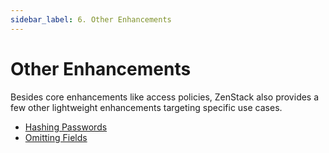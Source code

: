 ```yaml
---
sidebar_label: 6. Other Enhancements
---
```


# Other Enhancements

Besides core enhancements like access policies, ZenStack also provides a few other lightweight enhancements targeting specific use cases.

- [Hashing Passwords](/docs/the-complete-guide/part1/other-enhancements/password)
- [Omitting Fields](/docs/the-complete-guide/part1/other-enhancements/omit)